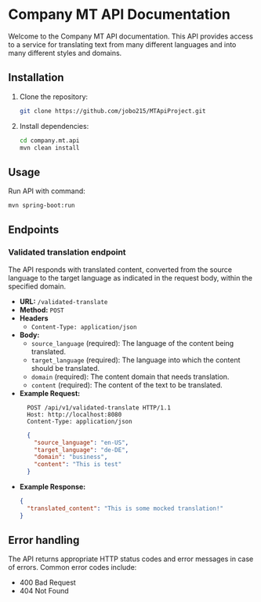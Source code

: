 # Company MT API Documentation

Welcome to the Company MT API documentation. This API provides access to a service for translating text from many different languages and into many different styles and domains.

## Installation

1. Clone the repository:

    ```bash
    git clone https://github.com/jobo215/MTApiProject.git
    ```

2. Install dependencies:

    ```bash
    cd company.mt.api
    mvn clean install
    ```

## Usage

Run API with command:

```bash
mvn spring-boot:run
```

## Endpoints

### Validated translation endpoint

The API responds with translated content, converted from the source language to the target language as indicated in the request body, within the specified domain.

- **URL:** `/validated-translate`
- **Method:** `POST`
- **Headers**
  - `Content-Type: application/json`
- **Body:**
    - `source_language` (required): The language of the content being translated.
    - `target_language` (required): The language into which the content should be translated.
    - `domain` (required): The content domain that needs translation.
    - `content` (required): The content of the text to be translated.
- **Example Request:**
  ```http
    POST /api/v1/validated-translate HTTP/1.1
    Host: http://localhost:8080
    Content-Type: application/json
  ```
  ```json
    {
      "source_language": "en-US",
      "target_language": "de-DE",
      "domain": "business",
      "content": "This is test"
    }
  ```
- **Example Response:**
    ```json
    {
      "translated_content": "This is some mocked translation!"
    }
    ```


## Error handling
The API returns appropriate HTTP status codes and error messages in case of errors. Common error codes include:
- 400 Bad Request
- 404 Not Found